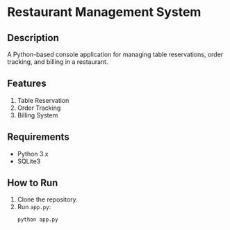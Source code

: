 # Restaurant Management System

## Description

A Python-based console application for managing table reservations, order tracking, and billing in a restaurant.

## Features

1. Table Reservation
2. Order Tracking
3. Billing System

## Requirements

- Python 3.x
- SQLite3

## How to Run

1. Clone the repository.
2. Run `app.py`:
   ```bash
   python app.py
   ```
